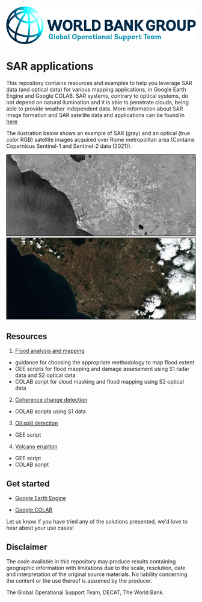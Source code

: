 <p><center> <img src="images/GOST_Logo_2021.png" width="700"/> </p></center>

# SAR applications

This repository contains resources and examples to help you leverage SAR data (and optical data) for various mapping applications, in Google Earth Engine and Google COLAB. 
SAR systems, contrary to optical systems, do not depend on natural ilumination and it is able to penetrate clouds, being able to provide weather independent data. More information about SAR image formation and SAR satellite data and applications can be found in [here](https://www.esa.int/esapub/tm/tm19/TM-19_ptA.pdf) 

The ilustration below shows an example of SAR (gray) and an optical (true color RGB) satellite images acquired over Rome metropolitan area (Contains Copernicus Sentinel-1 and Sentinel-2 data [2021]).  
<p><center> <img src="images/SAR_vs_Optical.jpg" width="700"/> </p></center>


## Resources

1. [Flood analysis and mapping](https://github.com/mdelgadoblasco/GOST_SAR/tree/master/Flood%20Analysis%20and%20Mapping)
 - guidance for choosing the appropriate methodology to map flood extent
 - GEE scripts for flood mapping and damage assessment using S1 radar data and S2 optical data
 - COLAB script for cloud masking and flood mapping using S2 optical data
 
2. [Coherence change detection](https://github.com/mdelgadoblasco/GOST_SAR/tree/master/Coherence%20Change%20Detection)
 - COLAB scripts using S1 data

3. [Oil spill detection](https://github.com/mdelgadoblasco/GOST_SAR/tree/master/Oil%20Spill)
 - GEE script
 
4. [Volcano eruption](https://github.com/mdelgadoblasco/GOST_SAR/tree/master/Volcano%20Eruption)
 - GEE script
 - COLAB script 
 
## Get started

- [Google Earth Engine](https://earthengine.google.com)
    >
- [Google COLAB](https://colab.research.google.com/notebooks/intro.ipynb)
    > 
Let us know if you have tried any of the solutions presented, we'd love to hear about your use cases!

## Disclaimer
The code available in this repository may produce results containing geographic information with limitations due to the scale, resolution, date and interpretation of the original source materials. No liability concerning the content or the use thereof is assumed by the producer.

The Global Operational Support Team, DECAT, The World Bank.
